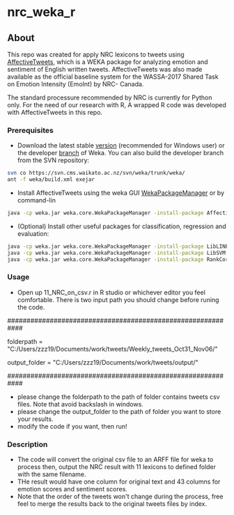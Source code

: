 # nrc_weka_r

## About
This repo was created for apply NRC lexicons to tweets using [AffectiveTweets](http://weka.sourceforge.net/packageMetaData/AffectiveTweets/index.html), which is a WEKA package for analyzing emotion and sentiment of English written tweets. AffectiveTweets was also made available as the official baseline system for the WASSA-2017 Shared Task on Emotion Intensity (EmoInt) by NRC- Canada.

The standard processure recommended by NRC is currently for Python only. For the need of our research with R, A wrapped R code was developed with AffectiveTweets in this repo.

### Prerequisites
* Download the latest stable [version](http://www.cs.waikato.ac.nz/ml/weka/downloading.html) (recommended for Windows user) or the  developer [branch](http://www.cs.waikato.ac.nz/ml/weka/snapshots/weka_snapshots.html) of Weka.
You can also build the developer branch from the SVN repository: 

```bash
svn co https://svn.cms.waikato.ac.nz/svn/weka/trunk/weka/
ant -f weka/build.xml exejar
```

* Install AffectiveTweets using the weka GUI [WekaPackageManager](http://weka.wikispaces.com/How+do+I+use+the+package+manager%3F) or by command-lin

```bash
java -cp weka.jar weka.core.WekaPackageManager -install-package AffectiveTweets
```

* (Optional) Install other useful packages for classification, regression and evaluation:

```bash
java -cp weka.jar weka.core.WekaPackageManager -install-package LibLINEAR
java -cp weka.jar weka.core.WekaPackageManager -install-package LibSVM
java -cp weka.jar weka.core.WekaPackageManager -install-package RankCorrelation
```
### Usage

* Open up 11_NRC_on_csv.r in R studio or whichever editor you feel comfortable. There is two input path you should change before runing the code. 

############################################################

folderpath = "C:/Users/zzz19/Documents/work/tweets/Weekly_tweets_Oct31_Nov06/"

output_folder = "C:/Users/zzz19/Documents/work/tweets/output/"

############################################################

* please change the folderpath to the path of folder contains tweets csv files. Note that avoid backslash in windows.
* please change the output_folder to the path of folder you want to store your results.
* modify the code if you want, then run!

### Description

* The code will convert the original csv file to an ARFF file for weka to process then, output the NRC result with 11 lexicons to defined folder with the same filename. 
* THe result would have one column for original text and 43 columns for emotion scores and sentiment scores. 
* Note that the order of the tweets won't change during the process, free feel to merge the results back to the original tweets files by index.
